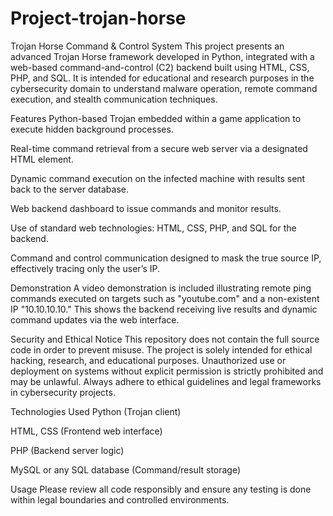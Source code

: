 # Project-trojan-horse
Trojan Horse Command & Control System
This project presents an advanced Trojan Horse framework developed in Python, integrated with a web-based command-and-control (C2) backend built using HTML, CSS, PHP, and SQL. It is intended for educational and research purposes in the cybersecurity domain to understand malware operation, remote command execution, and stealth communication techniques.

Features
Python-based Trojan embedded within a game application to execute hidden background processes.

Real-time command retrieval from a secure web server via a designated HTML element.

Dynamic command execution on the infected machine with results sent back to the server database.

Web backend dashboard to issue commands and monitor results.

Use of standard web technologies: HTML, CSS, PHP, and SQL for the backend.

Command and control communication designed to mask the true source IP, effectively tracing only the user’s IP.

Demonstration
A video demonstration is included illustrating remote ping commands executed on targets such as "youtube.com" and a non-existent IP "10.10.10.10." This shows the backend receiving live results and dynamic command updates via the web interface.

Security and Ethical Notice
This repository does not contain the full source code in order to prevent misuse. The project is solely intended for ethical hacking, research, and educational purposes. Unauthorized use or deployment on systems without explicit permission is strictly prohibited and may be unlawful. Always adhere to ethical guidelines and legal frameworks in cybersecurity projects.

Technologies Used
Python (Trojan client)

HTML, CSS (Frontend web interface)

PHP (Backend server logic)

MySQL or any SQL database (Command/result storage)

Usage
Please review all code responsibly and ensure any testing is done within legal boundaries and controlled environments.
